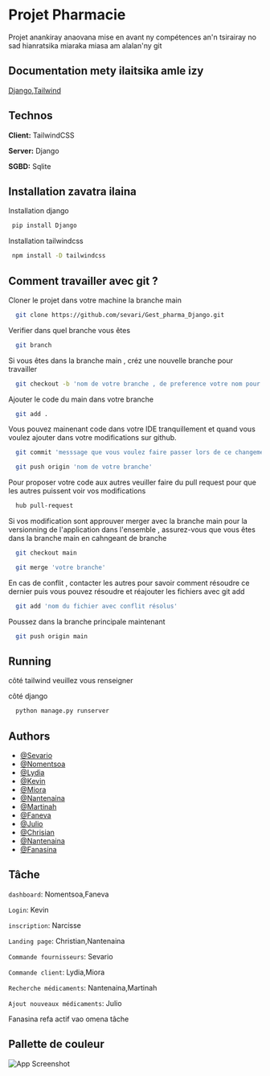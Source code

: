 
# Projet Pharmacie

Projet anankiray anaovana mise en avant ny compétences an'n tsirairay no sad hianratsika miaraka miasa am alalan'ny git 


## Documentation mety ilaitsika amle izy 

[Django](https://www.djangoproject.com/),[Tailwind](https://tailwindcss.com/)


## Technos

**Client:** TailwindCSS

**Server:** Django

**SGBD:** Sqlite 

## Installation zavatra ilaina

Installation django

```bash
 pip install Django
```
Installation tailwindcss

```bash
 npm install -D tailwindcss
```
    
## Comment travailler avec git ?

Cloner le projet  dans votre  machine la branche main 

```bash
  git clone https://github.com/sevari/Gest_pharma_Django.git
```

Verifier dans quel branche vous êtes

```bash
  git branch
```


Si vous êtes dans la branche main ,  créz une nouvelle branche pour travailler 

```bash
  git checkout -b 'nom de votre branche , de preference votre nom pour savoir a qui qppartient la branche'
```

Ajouter le code du main  dans votre branche 

```bash
  git add .
```

Vous pouvez mainenant code dans votre IDE tranquillement et quand vous voulez ajouter dans votre modifications sur github.

```bash
  git commit 'messsage que vous voulez faire passer lors de ce changements que vous aller faire(entre quote)'
```
 
```bash
  git push origin 'nom de votre branche'
```
Pour proposer votre code aux autres  veuiller faire du pull request pour que les autres puissent voir vos modifications
```bash
  hub pull-request
```

Si vos modification sont approuver  merger avec la branche main pour la versionning de l'application dans l'ensemble , assurez-vous que vous êtes dans la branche main en cahngeant de branche

```bash
  git checkout main
```

```bash
  git merge 'votre branche'
```

En cas de conflit , contacter les autres pour savoir comment  résoudre ce dernier puis vous pouvez résoudre et réajouter les fichiers avec git add 

```bash
  git add 'nom du fichier avec conflit résolus'
```

Poussez dans la branche principale maintenant

```bash
  git push origin main
```



## Running 

côté tailwind veuillez vous renseigner 

côté django

```bash
  python manage.py runserver
```
  

## Authors

- [@Sevario](https://github.com/sevari)
- [@Nomentsoa](https://github.com/Nouments)
- [@Lydia](https://github.com/Lyly23Raza)
- [@Kevin](https://github.com/KevinAndryan)
- [@Miora](https://github.com/miora007)
- [@Nantenaina](https://github.com/NantaRan)
- [@Martinah](https://github.com/Urielle11)
- [@Faneva](https://github.com/justsmiling96)
- [@Julio](https://github.com/rooliau)
- [@Chrisian](https://github.com/gitndrachris)
- [@Nantenaina](https://github.com/gitgitndraha)
- [@Fanasina](https://github.com/Fanasina10)


## Tâche
`dashboard`: Nomentsoa,Faneva

`Login`: Kevin

`inscription`: Narcisse

`Landing page`: Christian,Nantenaina

`Commande fournisseurs`: Sevario

`Commande client`: Lydia,Miora
 
`Recherche médicaments`: Nantenaina,Martinah

`Ajout nouveaux médicaments`: Julio

Fanasina refa actif vao omena tâche


## Pallette de couleur 

![App Screenshot](https://colorswall.com/images/palettes/shades-apple-ios-blue-007aff-hex-38872-colorswall.png)


